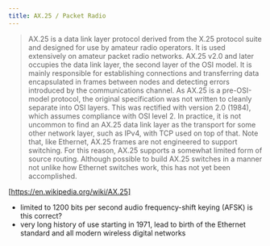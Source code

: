 ```yaml
---
title: AX.25 / Packet Radio
---
```


> AX.25 is a data link layer protocol derived from the X.25 protocol suite and designed for use by amateur radio operators. It is used extensively on amateur packet radio networks.
> AX.25 v2.0 and later occupies the data link layer, the second layer of the OSI model. It is mainly responsible for establishing connections and transferring data encapsulated in frames between nodes and detecting errors introduced by the communications channel. As AX.25 is a pre-OSI-model protocol, the original specification was not written to cleanly separate into OSI layers. This was rectified with version 2.0 (1984), which assumes compliance with OSI level 2.
> In practice, it is not uncommon to find an AX.25 data link layer as the transport for some other network layer, such as IPv4, with TCP used on top of that. Note that, like Ethernet, AX.25 frames are not engineered to support switching. For this reason, AX.25 supports a somewhat limited form of source routing. Although possible to build AX.25 switches in a manner not unlike how Ethernet switches work, this has not yet been accomplished.

[https://en.wikipedia.org/wiki/AX.25]

* limited to 1200 bits per second audio frequency-shift keying (AFSK) is this correct?
* very long history of use starting in 1971, lead to birth of the Ethernet standard and all modern wireless digital networks
